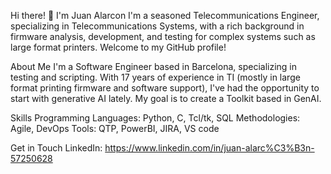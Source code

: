 Hi there! 👋 I'm Juan Alarcon
I'm a seasoned Telecommunications Engineer, specializing in Telecommunications Systems, with a rich background in firmware analysis, development, and testing for complex systems such as large format printers. Welcome to my GitHub profile!

About Me
I'm a Software Engineer based in Barcelona, specializing in testing and scripting. With 17 years of experience in TI (mostly in large format printing firmware and software support), I've had the opportunity to start with generative AI lately. My goal is to create a Toolkit based in GenAI.

Skills
Programming Languages: Python, C, Tcl/tk, SQL
Methodologies: Agile, DevOps
Tools: QTP, PowerBI, JIRA, VS code

Get in Touch
LinkedIn: https://www.linkedin.com/in/juan-alarc%C3%B3n-57250628

<!---
jualarco/jualarco is a ✨ special ✨ repository because its `README.md` (this file) appears on your GitHub profile.
You can click the Preview link to take a look at your changes.
--->
